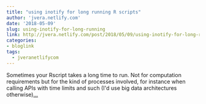```yaml
---
title: "using inotify for long running R scripts"
author: 'jvera.netlify.com'
date: '2018-05-09'
slug: using-inotify-for-long-running
link: http://jvera.netlify.com/post/2018/05/09/using-inotify-for-long-running-r-scripts/
categories:
- bloglink
tags:
  - jveranetlifycom
---
```


Sometimes your Rscript takes a long time to run. Not for computation requirements but for the kind of processes involved, for instance when calling APIs with time limits and such (I'd use big data architectures otherwise)[... <i class="fas fa-external-link-alt"></i>](http://jvera.netlify.com/post/2018/05/09/using-inotify-for-long-running-r-scripts/)

